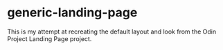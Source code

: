 # generic-landing-page
This is my attempt at recreating the default layout and look from the Odin Project Landing Page project.

